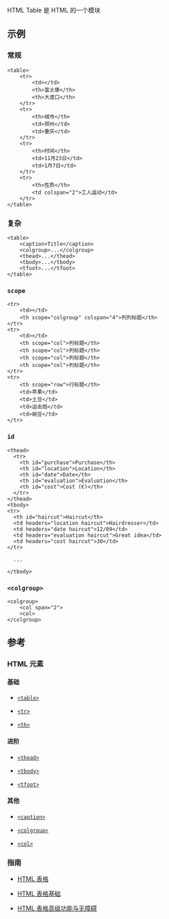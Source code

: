 HTML Table 是 HTML 的一个模块

## 示例

### 常规

```
<table>
    <tr>
        <td></td>
        <th>富士康</th>
        <th>大渡口</th>
    </tr>
    <tr>
        <th>城市</th>
        <td>郑州</td>
        <td>重庆</td>
    </tr>
    <tr>
        <th>时间</th>
        <td>11月23日</td>
        <td>1月7日</td>
    </tr>
    <tr>
        <th>性质</th>
        <td colspan="2">工人运动</td>
    </tr>
</table>
```

### 复杂

```
<table>
    <caption>Title</caption>
    <colgroup>...</colgroup>
    <thead>...</thead>
    <tbody>...</tbody>
    <tfoot>...</tfoot>
</table>

```

### `scope`

```
<tr>
    <td></td>
    <th scope="colgroup" colspan="4">列列标题</th>
</tr>
<tr>
    <td></td>
    <th scope="col">列标题</th>
    <th scope="col">列标题</th>
    <th scope="col">列标题</th>
    <th scope="col">列标题</th>
</tr>
<tr>
    <th scope="row">行标题</th>
    <td>苹果</td>
    <td>土豆</td>
    <td>迫击炮</td>
    <td>豌豆</td>
</tr>
```

### `id`

```
<thead>
  <tr>
    <th id="purchase">Purchase</th>
    <th id="location">Location</th>
    <th id="date">Date</th>
    <th id="evaluation">Evaluation</th>
    <th id="cost">Cost (€)</th>
  </tr>
</thead>
<tbody>
<tr>
  <th id="haircut">Haircut</th>
  <td headers="location haircut">Hairdresser</td>
  <td headers="date haircut">12/09</td>
  <td headers="evaluation haircut">Great idea</td>
  <td headers="cost haircut">30</td>
</tr>

  ...

</tbody>

```

### `<colgroup>`

```
<colgroup>
    <col span="2">
    <col>
</colgroup>
```

## 参考

### HTML 元素

#### 基础

- [`<table>`](https://developer.mozilla.org/zh-CN/docs/Web/HTML/Element/table)

- [`<tr>`](https://developer.mozilla.org/zh-CN/docs/Web/HTML/Element/tr)

- [`<th>`](https://developer.mozilla.org/zh-CN/docs/Web/HTML/Element/th)

#### 进阶

- [`<thead>`](https://developer.mozilla.org/zh-CN/docs/Web/HTML/Element/thead)

- [`<tbody>`](https://developer.mozilla.org/zh-CN/docs/Web/HTML/Element/tbody)

- [`<tfoot>`](https://developer.mozilla.org/zh-CN/docs/Web/HTML/Element/tfoot)

#### 其他

- [`<caption>`](https://developer.mozilla.org/zh-CN/docs/Web/HTML/Element/caption)

- [`<colgroup>`](https://developer.mozilla.org/zh-CN/docs/Web/HTML/Element/colgroup)

- [`<col>`](https://developer.mozilla.org/zh-CN/docs/Web/HTML/Element/col)

### 指南

- [HTML 表格](https://developer.mozilla.org/zh-CN/docs/Learn/HTML/Tables)

- [HTML 表格基础](https://developer.mozilla.org/zh-CN/docs/Learn/HTML/Tables/Basics)

- [HTML 表格高级功能与无障碍](https://developer.mozilla.org/zh-CN/docs/Learn/HTML/Tables/Advanced)

